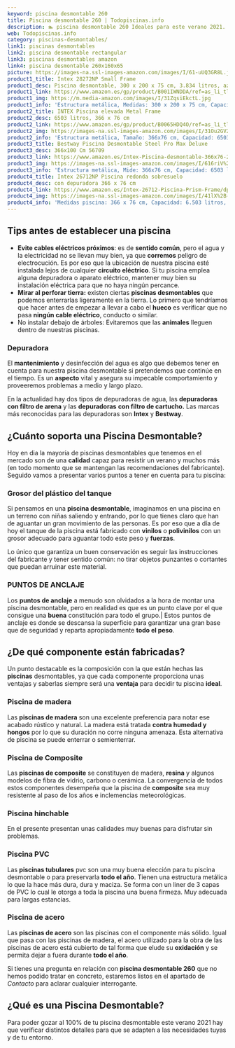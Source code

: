 ```yaml
---
keyword: piscina desmontable 260
title: Piscina desmontable 260 | Todopiscinas.info
description: 🏊 piscina desmontable 260 Ideales para este verano 2021. Aquí puedes comprar piscina desmontable 260 y comparar con otras similares. No dejes escapar piscina desmontable 260 a un precio realmente tentador.
web: Todopiscinas.info
category: piscinas-desmontables/
link1: piscinas desmontables
link2: piscina desmontable rectangular
link3: piscinas desmontables amazon
link4: piscina desmontable 260x160x65
picture: https://images-na.ssl-images-amazon.com/images/I/61-uUQ3GR8L.jpg
product1_title: Intex 28272NP Small Frame
product1_desc: Piscina desmontable, 300 x 200 x 75 cm, 3.834 litros, azul
product1_link: https://www.amazon.es/gp/product/B001IWNDDA/ref=as_li_tl?ie=UTF8&camp=3638&creative=24630&creativeASIN=B001IWNDDA&linkCode=as2&tag=todopiscinas0e-21&linkId=25b9d647487c889cb6ef56ed63f50ca1
product1_img: https://m.media-amazon.com/images/I/31ZqsiEkctL.jpg
product1_info: 'Estructura metálica, Medidas: 300 x 200 x 75 cm, Capacidad: 3.834 litros, Para 6 personas (+ 6 años), Fácil montaje, Forma rectangular'
product2_title: INTEX Piscina elevada Metal Frame
product2_desc: 6503 litros, 366 x 76 cm
product2_link: https://www.amazon.es/gp/product/B0065HDQ4O/ref=as_li_tl?ie=UTF8&camp=3638&creative=24630&creativeASIN=B0065HDQ4O&linkCode=as2&tag=todopiscinas0e-21&linkId=ed2430e3ba564d3527ee103df33ed7b3
product2_img: https://images-na.ssl-images-amazon.com/images/I/31Ou2GV2SAL.jpg
product2_info: 'Estructura metálica, Tamaño: 366x76 cm, Capacidad: 6503 litros, Forma circular, De 4 a 7 personas (+6 años)'
product3_title: Bestway Piscina Desmontable Steel Pro Max Deluxe
product3_desc: 366x100 Cm 56709
product3_link: https://www.amazon.es/Intex-Piscina-desmontable-366x76-28210NP/dp/B0065HDQ4O?__mk_es_ES=%C3%85M%C3%85%C5%BD%C3%95%C3%91&crid=25UQGV9HG2INI&dchild=1&keywords=piscinas+desmontables&qid=1615854176&sprefix=piscinas+dem%2Caps%2C201&sr=8-5&linkCode=ll1&tag=todopiscinas0e-21&linkId=34f200977c6cbaab1f3f4d9ac0e64755&language=es_ES&ref_=as_li_ss_tl
product3_img: https://images-na.ssl-images-amazon.com/images/I/616riV%2BiY3L.jpg
product3_info: 'Estructura metálica, Mide: 366x76 cm, Capacidad: 6503 litros, De 4 a 7 personas mayores de 6 años, Forma circular, Tecnología Super-Tough'
product4_title: Intex 26712NP Piscina redonda sobresuelo
product4_desc: con depuradora 366 x 76 cm
product4_link: https://www.amazon.es/Intex-26712-Piscina-Prism-Frame/dp/B07FB823GL?__mk_es_ES=%C3%85M%C3%85%C5%BD%C3%95%C3%91&dchild=1&keywords=piscinas+desmontables+con+depuradora&qid=1615936418&sr=8-5&linkCode=ll1&tag=todopiscinas0e-21&linkId=d98699de7830cd471766fa1daa36de34&language=es_ES&ref_=as_li_ss_tl
product4_img: https://images-na.ssl-images-amazon.com/images/I/41lX%2B-YpibL.jpg
product4_info: 'Medidas piscina: 366 x 76 cm, Capacidad: 6.503 litros, Incluye depuradora de cartucha A, Lona resistente triple capa'
---
```




## Tips antes de establecer una piscina



*   **Evite cables eléctricos próximos**: es de **sentido común**, pero el agua y la electricidad no se llevan muy bien, ya que **corremos** peligro de electrocución. Es por eso que la ubicación de nuestra piscina esté instalada lejos de cualquier **circuito eléctrico**. Si tu piscina emplea alguna depuradora o aparato eléctrico, mantener muy bien su instalación eléctrica para que no haya ningún percance.
*   **Mirar al perforar tierra:** existen ciertas **piscinas desmontables** que podemos enterrarlas ligeramente en la tierra. Lo primero  que tendríamos que hacer antes de empezar a llevar a cabo el **hueco** es verificar que no pasa **ningún cable eléctrico**, conducto o similar.
*   No instalar debajo de árboles: Evitaremos que las **animales** lleguen dentro de nuestras piscinas.

<stats-list :link1=link1 :link2=link2 :link3=link3 :link4=link4 :category=category></stats-list>


### Depuradora

El **mantenimiento** y desinfección del agua es algo que debemos tener en cuenta para nuestra piscina desmontable si pretendemos que continúe en el tiempo. Es un **aspecto** vital y asegura su impecable comportamiento y proveeremos problemas a medio y largo plazo.

En la actualidad hay dos tipos de depuradoras de agua, las **depuradoras con filtro de arena** y  las **depuradoras** **con filtro de cartucho.** Las marcas más reconocidas para las depuradoras son **Intex** y **Bestway**.


## ¿Cuánto soporta una Piscina Desmontable?

Hoy en dia la mayoría de piscinas desmontables que tenemos en el mercado son de una **calidad** capaz para resistir un verano y muchos más (en todo momento que se mantengan las recomendaciones del fabricante). Seguido vamos a presentar varios puntos a tener en cuenta para tu piscina:


### Grosor del plástico del tanque

Si pensamos en una **piscina desmontable**, imaginamos en una piscina en un terreno con niñas saliendo y entrando, por lo que tienes claro que han de aguantar un gran movimiento de las personas. Es por eso que a día de hoy el tanque de la piscina está fabricado con **vinilos** o **polivinilos** con un grosor adecuado para aguantar todo este peso y **fuerzas**.

Lo único que garantiza un	 buen conservación es seguir las instrucciones del fabricante y tener sentido común: no tirar objetos punzantes o cortantes que puedan arruinar este material.


### PUNTOS DE ANCLAJE

Los **puntos de anclaje** a menudo son olvidados a la hora de montar una piscina desmontable, pero en realidad es que es un punto clave por el que consigue una **buena** constitución para todo el grupo.| Estos puntos de anclaje es donde se descansa la superficie para garantizar una gran base que de seguridad y reparta apropiadamente **todo el peso**.

<brand-panel :title=product1_title :desc=product1_desc :img=product1_img :link=product1_link></brand-panel>


## ¿De qué componente están fabricadas?

Un punto destacable es la composición con la que están hechas las **piscinas** desmontables, ya que cada componente proporciona unas ventajas y saberlas siempre será una **ventaja** para decidir tu piscina **ideal**.


### Piscina de madera

Las **piscinas de madera** son una excelente preferencia para notar ese acabado rústico y natural. La madera está tratada **contra humedad y hongos** por lo que su duración no corre ninguna amenaza. Esta alternativa de piscina se puede enterrar o semienterrar.


### Piscina de Composite

Las **piscinas de composite** se constituyen de madera, **resina** y algunos modelos de fibra de vidrio, carbono o cerámica. La convergencia de todos estos componentes desempeña que la piscina de **composite** sea muy resistente al paso de los años e inclemencias meteorológicas.


### Piscina hinchable

 En el presente presentan unas calidades muy buenas para disfrutar sin problemas.


### Piscina  PVC

Las **piscinas tubulares** pvc son una muy buena elección para tu piscina desmontable o para preservarla **todo el año**. Tienen una estructura metálica lo que la hace más dura, dura y maciza. Se forma con un liner de 3 capas de PVC lo cual le otorga a toda la piscina una buena firmeza. Muy adecuada para largas estancias.


### Piscina de acero

Las **piscinas de acero** son las piscinas con el componente más sólido. Igual que pasa con las piscinas de madera, el acero utilizado para la obra de las piscinas de acero está cubierto de tal forma que elude su **oxidación** y se permita dejar a fuera durante **todo el año**.

Si tienes una pregunta en relación con **piscina desmontable 260** que no hemos podido tratar en concreto, estaremos listos en el apartado de _Contacto_ para aclarar cualquier interrogante.

<external-banner></external-banner>

## ¿Qué es una Piscina Desmontable?



Para poder gozar al 100% de tu piscina desmontable este verano 2021 hay que verificar distintos detalles para que se adapten a las necesidades tuyas y de tu entorno.
